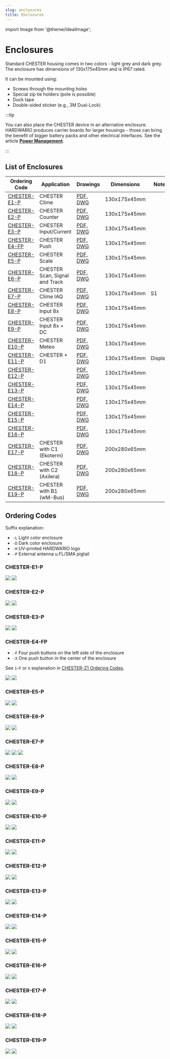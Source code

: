 ```yaml
---
slug: enclosures
title: Enclosures
---
```

import Image from '@theme/IdealImage';

# Enclosures

Standard CHESTER housing comes in two colors - light grey and dark grey. The enclosure has dimensions of 130x175x45mm and is IP67 rated.

It can be mounted using:

* Screws through the mounting holes
* Special zip tie holders (pole is possible)
* Duck tape
* Double-sided sticker (e.g., 3M Dual-Lock)

:::tip

You can also place the CHESTER device in an alternative enclosure. HARDWARIO produces carrier boards for larger housings - those can bring the benefit of bigger battery packs and other electrical interfaces. See the article [**Power Management**](../power-management.md).

:::

## List of Enclosures

| Ordering Code                   | Application                    | Drawings                                                                                            | Dimensions   | Note    |
| ------------------------------- | ------------------------------ | --------------------------------------------------------------------------------------------------- | ------------ | ------- |
| [CHESTER-E1-P](#chester-e1-p)   | CHESTER Clime                  | [PDF, DWG](https://drive.google.com/drive/folders/1qrTh-ESyX5Gc5wvI4ei5ch4PCqS_13PQ?usp=share_link) | 130x175x45mm |         |
| [CHESTER-E2-P](#chester-e2-p)   | CHESTER Counter                | [PDF, DWG](https://drive.google.com/drive/folders/1fY_ZctK-RikWE9OMBusjhma8NF4d71MC?usp=share_link) | 130x175x45mm |         |
| [CHESTER-E3-P](#chester-e3-p)   | CHESTER Input/Current          | [PDF, DWG](https://drive.google.com/drive/folders/1qQTzODZX1Zhrws0NxXroMBXYKcKpPybQ?usp=share_link) | 130x175x45mm |         |
| [CHESTER-E4-FP](#chester-e4-fp) | CHESTER Push                   | [PDF, DWG](https://drive.google.com/drive/folders/1WD288IwSFsNtj_xP8cecr3PGVlytVS_F?usp=share_link) | 130x175x45mm |         |
| [CHESTER-E5-P](#chester-e5-p)   | CHESTER Scale                  | [PDF, DWG](https://drive.google.com/drive/folders/1g_SvJHfd3WRkuh3e0XdgdiKIFF9hFwKg?usp=share_link) | 130x175x45mm |         |
| [CHESTER-E6-P](#chester-e6-p)   | CHESTER Scan, Signal and Track | [PDF, DWG](https://drive.google.com/drive/folders/15kpHDrVu1uCxgZAEZ0312XfH3SvxBV_G?usp=share_link) | 130x175x45mm |         |
| [CHESTER-E7-P](#chester-e7-p)   | CHESTER Clime IAQ              | [PDF, DWG](https://drive.google.com/drive/folders/1X3-ttePwM-r7DTpEgl4R3vjnLez9Xbuo?usp=share_link) | 130x175x45mm | S1      |
| [CHESTER-E8-P](#chester-e8-p)   | CHESTER Input 8x               | [PDF, DWG](https://drive.google.com/drive/folders/1vnReX3ubZRE3E8DyG23fBtbP4V3IYmj5?usp=share_link) | 130x175x45mm |         |
| [CHESTER-E9-P](#chester-e9-p)   | CHESTER Input 8x + DC          | [PDF, DWG](https://drive.google.com/drive/folders/1x-SX5Ptp0Lycv_McHSDl3HfBxE19uJYR?usp=share_link) | 130x175x45mm |         |
| [CHESTER-E10-P](#chester-e10-p) | CHESTER Meteo                  | [PDF, DWG](https://drive.google.com/drive/folders/15jU-lIsX8j2Crkn0YvmLnRR6PslmCMx8?usp=share_link) | 130x175x45mm |         |
| [CHESTER-E11-P](#chester-e11-p) | CHESTER + D1                   | [PDF, DWG](https://drive.google.com/drive/folders/1hhhFRvVTi9v6qCXk2hwuyPyHJzZwHnLd?usp=share_link) | 130x175x45mm | Display |
| [CHESTER-E12-P](#chester-e12-p) |                                | [PDF, DWG](https://drive.google.com/drive/folders/1mrVGtLleTyA_AE5TrVoSKhX6zAlAR4gJ?usp=share_link) | 130x175x45mm |         |
| [CHESTER-E13-P](#chester-e13-p) |                                | [PDF, DWG](https://drive.google.com/drive/folders/1PhwrrDn9ESvsTwKnC4Y0oqstHBXrwB2Q?usp=share_link) | 130x175x45mm |         |
| [CHESTER-E14-P](#chester-e14-p) |                                | [PDF, DWG](https://drive.google.com/drive/folders/1V43HZY4Kir_8Ix0yqivcA9rbry8Jqe1o?usp=share_link) | 130x175x45mm |         |
| [CHESTER-E15-P](#chester-e15-p) |                                | [PDF, DWG](https://drive.google.com/drive/folders/1LfwICFUwUvjgLA2I4hvRNlb83CDk9iRv?usp=share_link) | 130x175x45mm |         |
| [CHESTER-E16-P](#chester-e16-p) |                                | [PDF, DWG](https://drive.google.com/drive/folders/1W2w6jxQ_UlKVscmqSJ1KXJq_TzT0NKdh?usp=share_link) | 130x175x45mm |         |
| [CHESTER-E17-P](#chester-e17-p) | CHESTER with C1 (Ekoterm)      | [PDF, DWG](https://drive.google.com/drive/folders/11rrDZNTAP2kITCBA1Y_r4zJ28U3h6vg-?usp=share_link) | 200x280x65mm |         |
| [CHESTER-E18-P](#chester-e18-p) | CHESTER with C2 (Axilera)      | [PDF, DWG](https://drive.google.com/drive/folders/1D8MeBiICB2iXXC_zgE-sge7DPjEI6qyb)                | 200x280x65mm |         |
| [CHESTER-E19-P](#chester-e19-p) | CHESTER with B1 (wM-Bus)       | [PDF, DWG](https://drive.google.com/drive/folders/1pQctIJO7f_oHARnR08PQ1EmMJraEvYvr)                | 200x280x65mm |         |

## Ordering Codes

Suffix explanation:

- `-L` Light color enclosure
- `-D` Dark color enclosure
- `-H` UV-printed HARDWARIO logo
- `-P` External antenna u.FL/SMA pigtail

### CHESTER-E1-P

![](enclosures/chester-e1-p-hwe017-bottom-base.pdf-1.png)
![](enclosures/chester-e1-p-hwe017-top-cover.pdf-1.png)

### CHESTER-E2-P

![](enclosures/chester-e2-p-hwe018-bottom-base.pdf-1.png)
![](enclosures/chester-e2-p-hwe018-top-cover.pdf-1.png)

### CHESTER-E3-P

![](enclosures/chester-e3-p-hwe019-bottom-base.pdf-1.png)
![](enclosures/chester-e3-p-hwe019-top-cover.pdf-1.png)

### CHESTER-E4-FP

- `-F` Four push buttons on the left side of the enclosure
- `-X` One push button in the center of the enclosure

See `1`-`F` or `X` explanation in [CHESTER-Z1 Ordering Codes](../ordering-codes.md#chester-z).

![](enclosures/chester-e4-fp-hwe020-bottom-base.pdf-1.png)
![](enclosures/chester-e4-fp-hwe020-top-cover.pdf-1.png)

### CHESTER-E5-P

![](enclosures/chester-e5-p-hwe021-bottom-base.pdf-1.png)
![](enclosures/chester-e5-p-hwe021-top-cover.pdf-1.png)

### CHESTER-E6-P

![](enclosures/chester-e6-p-hwe022-bottom-base.pdf-1.png)
![](enclosures/chester-e6-p-hwe022-top-cover.pdf-1.png)

### CHESTER-E7-P

![](enclosures/chester-e7-p-hwe023-bottom-base.pdf-1.png)
![](enclosures/chester-e7-p-hwe023-top-cover-1.pdf-1.png)
![](enclosures/chester-e7-p-hwe023-top-cover-2.pdf-1.png)

### CHESTER-E8-P

![](enclosures/chester-e8-p-hwe028-bottom-base.pdf-1.png)
![](enclosures/chester-e8-p-hwe028-top-cover.pdf-1.png)

### CHESTER-E9-P

![](enclosures/chester-e9-p-hwe029-bottom-base.pdf-1.png)
![](enclosures/chester-e9-p-hwe029-top-cover.pdf-1.png)

### CHESTER-E10-P

![](enclosures/chester-e10-p-hwe030-bottom-base.pdf-1.png)
![](enclosures/chester-e10-p-hwe030-top-cover.pdf-1.png)

### CHESTER-E11-P

![](enclosures/chester-e11-p-hwe031-bottom-base.pdf-1.png)
![](enclosures/chester-e11-p-hwe031-top-cover.pdf-1.png)

### CHESTER-E12-P

![](enclosures/chester-e12-p-hwe032-bottom-base.pdf-1.png)
![](enclosures/chester-e12-p-hwe032-top-cover.pdf-1.png)

### CHESTER-E13-P

![](enclosures/chester-e13-p-hwe033-bottom-base.pdf-1.png)
![](enclosures/chester-e13-p-hwe033-top-cover.pdf-1.png)

### CHESTER-E14-P

![](enclosures/chester-e14-p-hwe034-bottom-base.pdf-1.png)
![](enclosures/chester-e14-p-hwe034-top-cover.pdf-1.png)

### CHESTER-E15-P

![](enclosures/chester-e15-p-hwe035-bottom-base.pdf-1.png)
![](enclosures/chester-e15-p-hwe035-top-cover.pdf-1.png)

### CHESTER-E16-P

![](enclosures/chester-e16-p-hwe036-bottom-base.pdf-1.png)
![](enclosures/chester-e16-p-hwe036-top-cover.pdf-1.png)

### CHESTER-E17-P

![](enclosures/chester-e17-p-hwe037-bottom-base.pdf-1.png)
![](enclosures/chester-e17-p-hwe037-top-cover.pdf-1.png)

### CHESTER-E18-P

![](enclosures/chester-e18-p-hwe038-bottom-base.pdf-1.png)
![](enclosures/chester-e18-p-hwe038-top-cover.pdf-1.png)

### CHESTER-E19-P

![](enclosures/chester-e19-p-hwe039-bottom-base.pdf-1.png)
![](enclosures/chester-e19-p-hwe039-top-cover.pdf-1.png)
